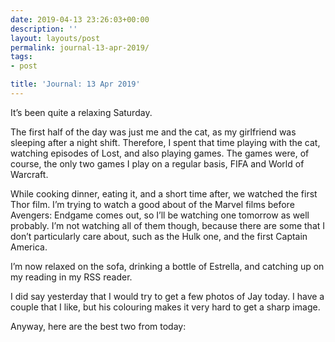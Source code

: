 ```yaml
---
date: 2019-04-13 23:26:03+00:00
description: ''
layout: layouts/post
permalink: journal-13-apr-2019/
tags:
- post

title: 'Journal: 13 Apr 2019'
---
```


<p>It’s been quite a relaxing Saturday.</p>
<p>The first half of the day was just me and the cat, as my girlfriend was sleeping after a night shift. Therefore, I spent that time playing with the cat, watching episodes of Lost, and also playing games. The games were, of course, the only two games I play on a regular basis, FIFA and World of Warcraft.</p>
<p>While cooking dinner, eating it, and a short time after, we watched the first Thor film. I’m trying to watch a good about of the Marvel films before Avengers: Endgame comes out, so I’ll be watching one tomorrow as well probably. I’m not watching all of them though, because there are some that I don’t particularly care about, such as the Hulk one, and the first Captain America.</p>
<p>I’m now relaxed on the sofa, drinking a bottle of Estrella, and catching up on my reading in my RSS reader.</p>
<p>I did say yesterday that I would try to get a few photos of Jay today. I have a couple that I like, but his colouring makes it very hard to get a sharp image.</p>
<p>Anyway, here are the best two from today:</p>
<figure>
<img src="https://chrishannah.me/images/2019/04/Jay-iPad.jpeg" alt=""></figure>
<figure>
<img src="https://chrishannah.me/images/2019/04/Jay-Yellow-Sofa.jpeg" alt=""></figure></p>
